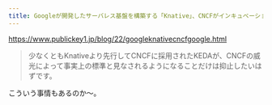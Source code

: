 ```yaml
---
title: Googleが開発したサーバレス基盤を構築する「Knative」、CNCFがインキュベーションプロジェクトとして承認。消極的だったGoogleは、なぜ心変わりしたのか？ － Publickey
---
```


https://www.publickey1.jp/blog/22/googleknativecncfgoogle.html

> 少なくともKnativeより先行してCNCFに採用されたKEDAが、CNCFの威光によって事実上の標準と見なされるようになることだけは抑止したいはずです。

こういう事情もあるのか〜。
